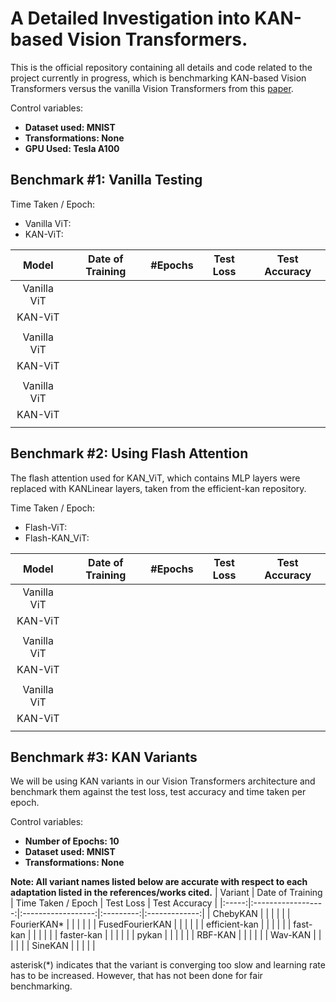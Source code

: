 # A Detailed Investigation into KAN-based Vision Transformers. 

This is the official repository containing all details and code related to the project currently in progress, which is benchmarking KAN-based Vision Transformers versus the vanilla Vision Transformers from this [paper](https://arxiv.org/abs/2010.11929).

Control variables:
- **Dataset used: MNIST**
- **Transformations: None**
- **GPU Used: Tesla A100**

## Benchmark #1: Vanilla Testing
Time Taken / Epoch: 
- Vanilla ViT: 
- KAN-ViT: 

| Model | Date of Training | #Epochs | Test Loss | Test Accuracy |
|:-----:|:----------------:|:-------:|:---------:|:-------------:|
| Vanilla ViT | | | | |
| KAN-ViT | | | | | 
| |
| Vanilla ViT | | | | |
| KAN-ViT | | | | |
| |
| Vanilla ViT | | | | | 
| KAN-ViT | | | | | 
||

## Benchmark #2: Using Flash Attention
The flash attention used for KAN_ViT, which contains MLP layers were replaced with KANLinear layers, taken from the efficient-kan repository.

Time Taken / Epoch: 
- Flash-ViT:
- Flash-KAN_ViT: 

| Model | Date of Training | #Epochs | Test Loss | Test Accuracy |
|:-----:|:----------------:|:-------:|:---------:|:-------------:|
| Vanilla ViT | | | | |
| KAN-ViT | | | | | 
| |
| Vanilla ViT | | | | |
| KAN-ViT | | | | | 
| |
| Vanilla ViT | | | | |
| KAN-ViT | | | | | 
||

## Benchmark #3: KAN Variants
We will be using KAN variants in our Vision Transformers architecture and benchmark them against the test loss, test
accuracy and time taken per epoch. 

Control variables: 
- **Number of Epochs: 10**
- **Dataset used: MNIST**
- **Transformations: None**

**Note: All variant names listed below are accurate with respect to each adaptation listed in the references/works cited.**
| Variant | Date of Training | Time Taken / Epoch | Test Loss | Test Accuracy |
|:-----:|:------------------:|:------------------:|:---------:|:-------------:|
| ChebyKAN | | | | | 
| FourierKAN* | | | | |
| FusedFourierKAN | | | | |
| efficient-kan | | | | |
| fast-kan | | | | |
| faster-kan | | | | |
| pykan | | | | |
| RBF-KAN | | | | |
| Wav-KAN | | | | |
| SineKAN | | | | |

asterisk(*) indicates that the variant is converging too slow and learning rate has to be increased. However, that has not been done for fair benchmarking.

